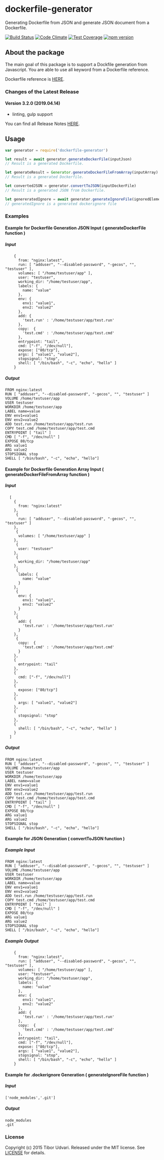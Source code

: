 # dockerfile-generator

Generating Dockerfile from JSON and generate JSON document from a Dockerfile.

[![Build Status](https://travis-ci.org/tudvari/dockerfile-generator.svg?branch=master)](https://travis-ci.org/tudvari/dockerfile-generator)
[![Code Climate](https://codeclimate.com/github/tudvari/dockerfile-generator/badges/gpa.svg)](https://codeclimate.com/github/tudvari/dockerfile-generator)
[![Test Coverage](https://codeclimate.com/github/tudvari/dockerfile-generator/badges/coverage.svg)](https://codeclimate.com/github/tudvari/dockerfile-generator/coverage)
[![npm version](https://badge.fury.io/js/dockerfile-generator.svg)](https://badge.fury.io/js/dockerfile-generator)

## About the package

The main goal of this package is to support a Dockfile generation from Javascript. You are able to use all keyword from a Dockerfile reference.

Dockerfile reference is [HERE](https://docs.docker.com/engine/reference/builder/).

###  Changes of the Latest Release

#### Version 3.2.0 (2019.04.14)

- linting, gulp support

You can find all Release Notes [HERE](https://github.com/tudvari/dockerfile-generator/blob/master/ReleaseNotes.md).

## Usage

```Javascript
var generator = require('dockerfile-generator')

let result = await generator.generateDockerFile(inputJson)
// Result is a generated Dockerfile.

let generateResult = Generator.generateDockerFileFromArray(inputArray)
// Result is a generated Dockerfile.

let convertedJSON = generator.convertToJSON(inputDockerFile)
// Result is a generated JSON from Dockerfile.

let genereratedIgnore = await generator.generateIgnoreFile(ignoredElementsArray)
// generatedIgnore is a generated dockerignore file
```

### Examples

#### Example for Dockerfile Generation JSON Input ( generateDockerFile function )

##### Input

```code
    {
      from: "nginx:latest",
      run: [ "adduser", "--disabled-password", "-gecos", "", "testuser" ],
      volumes: [ "/home/testuser/app" ],
      user: "testuser",
      working_dir: "/home/testuser/app",
      labels: {
        name: "value"
      },
      env: {
        env1: "value1",
        env2: "value2"
      },
      add: {
        'test.run' : '/home/testuser/app/test.run'
      },
      copy:  {
        'test.cmd' : '/home/testuser/app/test.cmd'
      },
      entrypoint: "tail",
      cmd: ["-f", "/dev/null"],
      expose: ["80/tcp"],
      args: [ "value1", "value2"],
      stopsignal: "stop",
      shell: [ "/bin/bash", "-c", "echo", "hello" ]
    }
```
##### Output

```code
FROM nginx:latest
RUN [ "adduser", "--disabled-password", "-gecos", "", "testuser" ]
VOLUME /home/testuser/app
USER testuser
WORKDIR /home/testuser/app
LABEL name=value
ENV env1=value1
ENV env2=value2
ADD test.run /home/testuser/app/test.run
COPY test.cmd /home/testuser/app/test.cmd
ENTRYPOINT [ "tail" ]
CMD [ "-f", "/dev/null" ]
EXPOSE 80/tcp
ARG value1
ARG value2
STOPSIGNAL stop
SHELL [ "/bin/bash", "-c", "echo", "hello"]
```

#### Example for Dockerfile Generation Array Input ( generateDockerFileFromArray function )

##### Input

```code
  [
    {
      from: "nginx:latest"
    },
     {
      run: [ "adduser", "--disabled-password", "-gecos", "", "testuser" ]
    },
     {
      volumes: [ "/home/testuser/app" ]
    },
     {
      user: "testuser"
    },
     {
      working_dir: "/home/testuser/app"
    },
     {  
      labels: {
        name: "value"
      }
    },
     {
      env: {
        env1: "value1",
        env2: "value2"
      }
    },
     {
      add: {
        'test.run' : '/home/testuser/app/test.run'
      }
    },
     {
      copy:  {
        'test.cmd' : '/home/testuser/app/test.cmd'
      }
    },
    {  
      entrypoint: "tail"
    },
    {
      cmd: ["-f", "/dev/null"]
    },
    {
      expose: ["80/tcp"]
    },
    {
      args: [ "value1", "value2"]
    },
    {
      stopsignal: "stop"
    },
    {
      shell: [ "/bin/bash", "-c", "echo", "hello" ]
    }
  ]
```
##### Output

```code
FROM nginx:latest
RUN [ "adduser", "--disabled-password", "-gecos", "", "testuser" ]
VOLUME /home/testuser/app
USER testuser
WORKDIR /home/testuser/app
LABEL name=value
ENV env1=value1
ENV env2=value2
ADD test.run /home/testuser/app/test.run
COPY test.cmd /home/testuser/app/test.cmd
ENTRYPOINT [ "tail" ]
CMD [ "-f", "/dev/null" ]
EXPOSE 80/tcp
ARG value1
ARG value2
STOPSIGNAL stop
SHELL [ "/bin/bash", "-c", "echo", "hello"]
```
#### Example for JSON Generation ( convertToJSON function )

##### Example Input

```code
FROM nginx:latest
RUN [ "adduser", "--disabled-password", "-gecos", "", "testuser" ]
VOLUME /home/testuser/app
USER testuser
WORKDIR /home/testuser/app
LABEL name=value
ENV env1=value1
ENV env2=value2
ADD test.run /home/testuser/app/test.run
COPY test.cmd /home/testuser/app/test.cmd
ENTRYPOINT [ "tail" ]
CMD [ "-f", "/dev/null" ]
EXPOSE 80/tcp
ARG value1
ARG value2
STOPSIGNAL stop
SHELL [ "/bin/bash", "-c", "echo", "hello"]
```

##### Example Output

```code
    {
      from: "nginx:latest",
      run: [ "adduser", "--disabled-password", "-gecos", "", "testuser" ],
      volumes: [ "/home/testuser/app" ],
      user: "testuser",
      working_dir: "/home/testuser/app",
      labels: {
        name: "value"
      },
      env: {
        env1: "value1",
        env2: "value2"
      },
      add: {
        'test.run' : '/home/testuser/app/test.run'
      },
      copy:  {
        'test.cmd' : '/home/testuser/app/test.cmd'
      },
      entrypoint: "tail",
      cmd: ["-f", "/dev/null"],
      expose: ["80/tcp"],
      args: [ "value1", "value2"],
      stopsignal: "stop",
      shell: [ "/bin/bash", "-c", "echo", "hello" ]
    }
```

#### Example for .dockerignore Generation ( generateIgnoreFile function )

##### Input
```code
['node_modules','.git']
```

##### Output

```code
node_modules
.git
```



### License

Copyright (c) 2015 Tibor Udvari. Released under the MIT license. See [LICENSE](https://github.com/tudvari/docker-composer/blob/master/LICENSE) for details.
